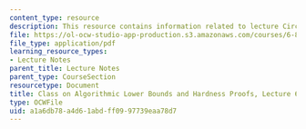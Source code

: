 ```yaml
---
content_type: resource
description: This resource contains information related to lecture Circuit sat.
file: https://ol-ocw-studio-app-production.s3.amazonaws.com/courses/6-890-algorithmic-lower-bounds-fun-with-hardness-proofs-fall-2014/a1a6db78a4d61abdff0997739eaa78d7_MIT6_890F14_L06.pdf
file_type: application/pdf
learning_resource_types:
- Lecture Notes
parent_title: Lecture Notes
parent_type: CourseSection
resourcetype: Document
title: Class on Algorithmic Lower Bounds and Hardness Proofs, Lecture 6 Notes
type: OCWFile
uid: a1a6db78-a4d6-1abd-ff09-97739eaa78d7
---
```

